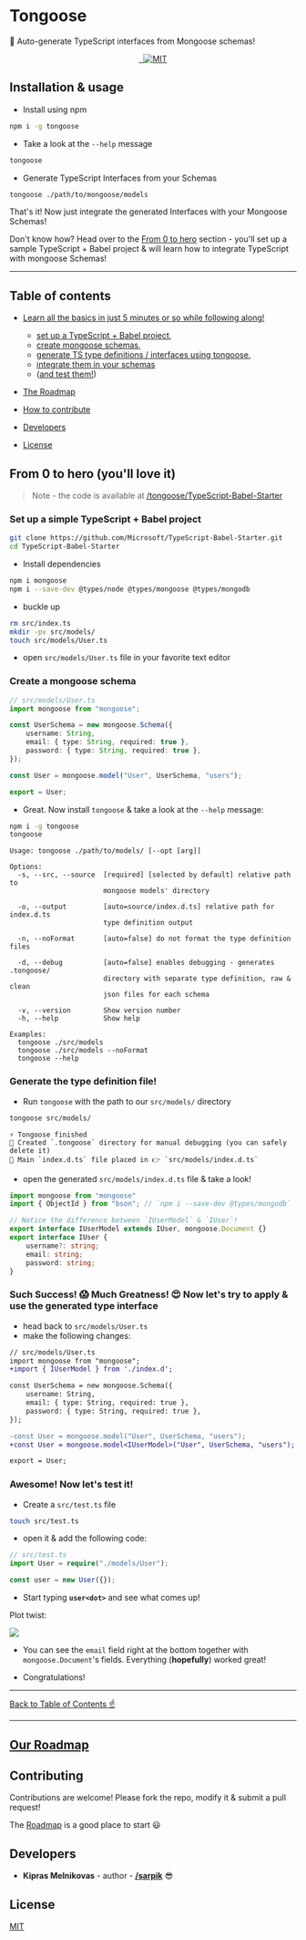 # Tongoose

📘 Auto-generate TypeScript interfaces from Mongoose schemas!

<p align="center">
<a href="https://www.npmjs.com/package/tongoose" target="_blank" rel="noopener noreferrer">
	<img src="https://img.shields.io/npm/v/tongoose.svg?style=flat-square" alt="" />
</a>

<a href="https://www.npmjs.com/package/tongoose" target="_blank" rel="noopener noreferrer">
	<img src="https://img.shields.io/npm/dt/tongoose.svg?style=flat-square" alt="" />
</a>

<a href="https://github.com/tongoose/tongoose/blob/master/LICENSE" target="_blank" rel="noopener noreferrer">
	<img src="https://img.shields.io/npm/l/tongoose.svg?style=flat-square" alt="MIT"/>
</a>
</p>

## Installation & usage

- Install using npm

```bash
npm i -g tongoose
```

- Take a look at the `--help` message

```bash
tongoose
```

- Generate TypeScript Interfaces from your Schemas

```bash
tongoose ./path/to/mongoose/models
```

That's it! Now just integrate the generated Interfaces with your Mongoose Schemas!

Don't know how? Head over to the [From 0 to hero](https://github.com/tongoose/tongoose#from-0-to-hero) section - you'll set up a sample TypeScript + Babel project & will learn how to integrate TypeScript with mongoose Schemas!

---

## Table of contents

- [Learn all the basics in just 5 minutes or so while following along!](https://github.com/tongoose/tongoose#from-0-to-hero-youll-love-it)

  - [set up a TypeScript + Babel project](https://github.com/tongoose/tongoose#set-up-a-simple-typescript--babel-project),
  - [create mongoose schemas](https://github.com/tongoose/tongoose#create-a-mongoose-schema),
  - [generate TS type definitions / interfaces using tongoose](https://github.com/tongoose/tongoose#generate-the-type-definition-file),
  - [integrate them in your schemas](https://github.com/tongoose/tongoose#such-success--much-greatness--now-lets-try-to-apply--use-the-generated-type-interface)
  - ([and test them!](https://github.com/tongoose/tongoose#awesome-now-lets-test-it))

- [The Roadmap](./ROADMAP.md)
- [How to contribute](https://github.com/tongoose/tongoose#contributing)
- [Developers](https://github.com/tongoose/tongoose#developers)
- [License](https://github.com/tongoose/tongoose#license)

## From 0 to hero (you'll love it)

> Note - the code is available at [/tongoose/TypeScript-Babel-Starter](https://github.com/tongoose/TypeScript-Babel-Starter)

### Set up a simple TypeScript + Babel project

```bash
git clone https://github.com/Microsoft/TypeScript-Babel-Starter.git
cd TypeScript-Babel-Starter
```

- Install dependencies

```bash
npm i mongoose
npm i --save-dev @types/node @types/mongoose @types/mongodb
```

- buckle up

```bash
rm src/index.ts
mkdir -pv src/models/
touch src/models/User.ts
```

- open `src/models/User.ts` file in your favorite text editor

### Create a mongoose schema

```ts
// src/models/User.ts
import mongoose from "mongoose";

const UserSchema = new mongoose.Schema({
	username: String,
	email: { type: String, required: true },
	password: { type: String, required: true },
});

const User = mongoose.model("User", UserSchema, "users");

export = User;
```

- Great. Now install `tongoose` & take a look at the `--help` message:

```bash
npm i -g tongoose
tongoose
```

```console
Usage: tongoose ./path/to/models/ [--opt [arg]]

Options:
  -s, --src, --source  [required] [selected by default] relative path to
                       mongoose models' directory

  -o, --output         [auto=source/index.d.ts] relative path for index.d.ts
                       type definition output

  -n, --noFormat       [auto=false] do not format the type definition files

  -d, --debug          [auto=false] enables debugging - generates .tongoose/
                       directory with separate type definition, raw & clean
                       json files for each schema

  -v, --version        Show version number
  -h, --help           Show help

Examples:
  tongoose ./src/models
  tongoose ./src/models --noFormat
  tongoose --help
```

### Generate the type definition file!

- Run `tongoose` with the path to our `src/models/` directory

```bash
tongoose src/models/
```

```console
⚡️ Tongoose finished
📂 Created `.tongoose` directory for manual debugging (you can safely delete it)
📘 Main `index.d.ts` file placed in 👉 `src/models/index.d.ts`
```

- open the generated `src/models/index.d.ts` file & take a look!

```ts
import mongoose from "mongoose"
import { ObjectId } from "bson"; // `npm i --save-dev @types/mongodb`

// Notice the difference between `IUserModel` & `IUser`!
export interface IUserModel extends IUser, mongoose.Document {}
export interface IUser {
	username?: string;
	email: string;
	password: string;
}
```

### Such Success! 😱 Much Greatness! 😍 Now let's try to apply & use the generated type interface

- head back to `src/models/User.ts`
- make the following changes:

```diff
// src/models/User.ts
import mongoose from "mongoose";
+import { IUserModel } from './index.d';

const UserSchema = new mongoose.Schema({
	username: String,
	email: { type: String, required: true },
	password: { type: String, required: true },
});

-const User = mongoose.model("User", UserSchema, "users");
+const User = mongoose.model<IUserModel>("User", UserSchema, "users");

export = User;
```

### Awesome! Now let's test it!

- Create a `src/test.ts` file

```bash
touch src/test.ts
```

- open it & add the following code:

```ts
// src/test.ts
import User = require("./models/User");

const user = new User({});
```

- Start typing **`user<dot>`** and see what comes up!

Plot twist:

![](https://i.imgur.com/QXqYwVT.png)

- You can see the `email` field right at the bottom together with `mongoose.Document`'s fields. Everything (**hopefully**) worked great!

- Congratulations!

---

[Back to Table of Contents ☝️](https://github.com/tongoose/tongoose#table-of-contents)

---

## [Our Roadmap](./ROADMAP.md)

## Contributing

Contributions are welcome! Please fork the repo, modify it & submit a pull request!

The [Roadmap](./ROADMAP.md) is a good place to start 😃

## Developers

- **Kipras Melnikovas** - author - [**/sarpik**](https://github.com/sarpik) 😎

## License

[MIT](./LICENSE)
